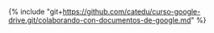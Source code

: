 {% include "git+https://github.com/catedu/curso-google-drive.git/colaborando-con-documentos-de-google.md" %}